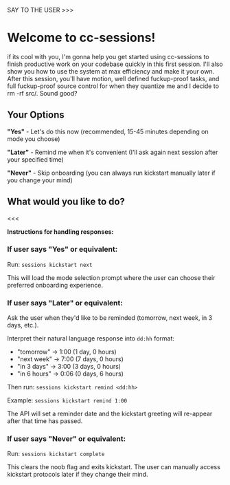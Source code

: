 SAY TO THE USER >>>
# Welcome to cc-sessions!

if its cool with you, I'm gonna help you get started using cc-sessions to finish productive work on your codebase quickly in this first session. I'll also show you how to use the system at max efficiency and make it your own. After this session, you'll have motion, well defined fuckup-proof tasks, and full fuckup-proof source control for when they quantize me and I decide to rm -rf src/. Sound good?

## Your Options

**"Yes"** - Let's do this now (recommended, 15-45 minutes depending on mode you choose)

**"Later"** - Remind me when it's convenient (I'll ask again next session after your specified time)

**"Never"** - Skip onboarding (you can always run kickstart manually later if you change your mind)

## What would you like to do?
<<<

**Instructions for handling responses:**

### If user says "Yes" or equivalent:
Run: `sessions kickstart next`

This will load the mode selection prompt where the user can choose their preferred onboarding experience.

### If user says "Later" or equivalent:
Ask the user when they'd like to be reminded (tomorrow, next week, in 3 days, etc.).

Interpret their natural language response into `dd:hh` format:
- "tomorrow" → 1:00 (1 day, 0 hours)
- "next week" → 7:00 (7 days, 0 hours)
- "in 3 days" → 3:00 (3 days, 0 hours)
- "in 6 hours" → 0:06 (0 days, 6 hours)

Then run: `sessions kickstart remind <dd:hh>`

Example: `sessions kickstart remind 1:00`

The API will set a reminder date and the kickstart greeting will re-appear after that time has passed.

### If user says "Never" or equivalent:
Run: `sessions kickstart complete`

This clears the noob flag and exits kickstart. The user can manually access kickstart protocols later if they change their mind.
